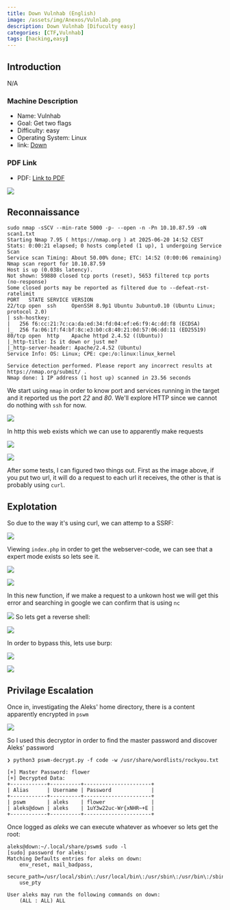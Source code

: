 ```yaml
---
title: Down Vulnhab (English)
image: /assets/img/Anexos/Vulnlab.png
description: Down Vulnhab [Difuculty easy]
categories: [CTF,Vulnhab]
tags: [hacking,easy]
---
```




## Introduction
N/A
### Machine Description


- Name: Vulnhab
- Goal: Get two flags
- Difficulty: easy
- Operating System: Linux
- link: [Down](https://www.vulnlab.com/machines )

  

### PDF Link
- PDF: [Link to PDF](https://github.com/juanbelin/Writeups-CTFs-Challenges/blob/main/Vulnlab/M%C3%A1quina%20Down.pdf)





![](/assets/img/Anexos/Vulnlab.png)


## Reconnaissance 
```
sudo nmap -sSCV --min-rate 5000 -p- --open -n -Pn 10.10.87.59 -oN scan1.txt
Starting Nmap 7.95 ( https://nmap.org ) at 2025-06-20 14:52 CEST
Stats: 0:00:21 elapsed; 0 hosts completed (1 up), 1 undergoing Service Scan
Service scan Timing: About 50.00% done; ETC: 14:52 (0:00:06 remaining)
Nmap scan report for 10.10.87.59
Host is up (0.038s latency).
Not shown: 59880 closed tcp ports (reset), 5653 filtered tcp ports (no-response)
Some closed ports may be reported as filtered due to --defeat-rst-ratelimit
PORT   STATE SERVICE VERSION
22/tcp open  ssh     OpenSSH 8.9p1 Ubuntu 3ubuntu0.10 (Ubuntu Linux; protocol 2.0)
| ssh-hostkey: 
|   256 f6:cc:21:7c:ca:da:ed:34:fd:04:ef:e6:f9:4c:dd:f8 (ECDSA)
|_  256 fa:06:1f:f4:bf:8c:e3:b0:c8:40:21:0d:57:06:dd:11 (ED25519)
80/tcp open  http    Apache httpd 2.4.52 ((Ubuntu))
|_http-title: Is it down or just me?
|_http-server-header: Apache/2.4.52 (Ubuntu)
Service Info: OS: Linux; CPE: cpe:/o:linux:linux_kernel

Service detection performed. Please report any incorrect results at https://nmap.org/submit/ .
Nmap done: 1 IP address (1 host up) scanned in 23.56 seconds
```

We start using `nmap` in order to know port and services running in the target and it reported us the port _22_ and _80_. We'll explore HTTP since we cannot do nothing with `ssh` for now. 

![](/assets/img/Anexos/Vulnlab-1.png)

In http this web exists which we can use to apparently make requests

![](/assets/img/Anexos/Vulnlab-2.png)


![](/assets/img/Anexos/Vulnlab-3.png)

After some tests, I can figured two things out. First as the image above, if you put two url, it will do a request to each url it receives, the other is that is probably using `curl`.

## Explotation 
So due to the way it's using curl, we can attemp to a SSRF: 

![](/assets/img/Anexos/Vulnlab-4.png)

Viewing `index.php` in order to get the webserver-code, we can see that a expert mode exists so lets see it.

![](/assets/img/Anexos/Vulnlab-5.png)

![](/assets/img/Anexos/Vulnlab-6.png)

In this new function, if we make a request to a unkown host we will get this error and searching in google we can confirm that is using `nc`

![](/assets/img/Anexos/Vulnlab-7.png)
So lets get a reverse shell:


![](/assets/img/Anexos/Vulnlab-8.png)

In order to bypass this, lets use burp:

![](/assets/img/Anexos/Vulnlab-9.png)

![](/assets/img/Anexos/Vulnlab-10.png)

## Privilage Escalation

Once in, investigating the Aleks' home directory, there is a content apparently encrypted in `pswm`

![](/assets/img/Anexos/Vulnlab-12.png)

So I used this decryptor in order to find the master password and discover Aleks' password 

```shell
❯ python3 pswm-decrypt.py -f code -w /usr/share/wordlists/rockyou.txt

[+] Master Password: flower
[+] Decrypted Data:
+------------+----------+----------------------+
| Alias      | Username | Password             |
+------------+----------+----------------------+
| pswm       | aleks    | flower               |
| aleks@down | aleks    | 1uY3w22uc-Wr{xNHR~+E |
+------------+----------+----------------------+
```

Once logged as _aleks_ we can execute whatever as whoever so lets get the root: 

```shell
aleks@down:~/.local/share/pswm$ sudo -l
[sudo] password for aleks: 
Matching Defaults entries for aleks on down:
    env_reset, mail_badpass,
    secure_path=/usr/local/sbin\:/usr/local/bin\:/usr/sbin\:/usr/bin\:/sbin\:/bin\:/snap/bin,
    use_pty

User aleks may run the following commands on down:
    (ALL : ALL) ALL
```



